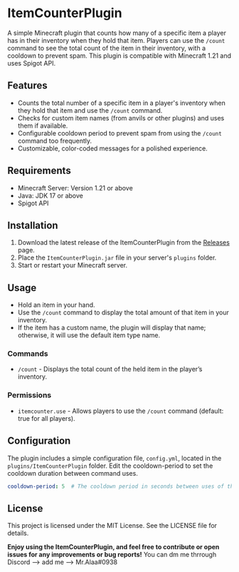 # ItemCounterPlugin

A simple Minecraft plugin that counts how many of a specific item a player has in their inventory when they hold that item. Players can use the `/count` command to see the total count of the item in their inventory, with a cooldown to prevent spam. This plugin is compatible with Minecraft 1.21 and uses Spigot API.

## Features

- Counts the total number of a specific item in a player's inventory when they hold that item and use the `/count` command.
- Checks for custom item names (from anvils or other plugins) and uses them if available.
- Configurable cooldown period to prevent spam from using the `/count` command too frequently.
- Customizable, color-coded messages for a polished experience.

## Requirements

- Minecraft Server: Version 1.21 or above
- Java: JDK 17 or above
- Spigot API

## Installation

1. Download the latest release of the ItemCounterPlugin from the [Releases](https://github.com/your-username/ItemCounterPlugin/releases) page.
2. Place the `ItemCounterPlugin.jar` file in your server's `plugins` folder.
3. Start or restart your Minecraft server.

## Usage

- Hold an item in your hand.
- Use the `/count` command to display the total amount of that item in your inventory.
- If the item has a custom name, the plugin will display that name; otherwise, it will use the default item type name.

### Commands

- `/count` - Displays the total count of the held item in the player’s inventory.

### Permissions

- `itemcounter.use` - Allows players to use the `/count` command (default: true for all players).

## Configuration

The plugin includes a simple configuration file, `config.yml`, located in the `plugins/ItemCounterPlugin` folder. 
Edit the cooldown-period to set the cooldown duration between command uses.

```yaml
cooldown-period: 5  # The cooldown period in seconds between uses of the /count command
```

## License
This project is licensed under the MIT License. See the LICENSE file for details.

**Enjoy using the ItemCounterPlugin, and feel free to contribute or open issues for any improvements or bug reports!**
You can dm me thrrough Discord --> add me --> Mr.Alaa#0938
